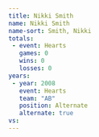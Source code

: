 ```yaml
---
title: Nikki Smith
name: Nikki Smith
name-sort: Smith, Nikki
totals:
 - event: Hearts
   games: 0
   wins: 0
   losses: 0
years:
 - year: 2008
   event: Hearts
   team: "AB"
   position: Alternate
   alternate: true
vs:
---
```

